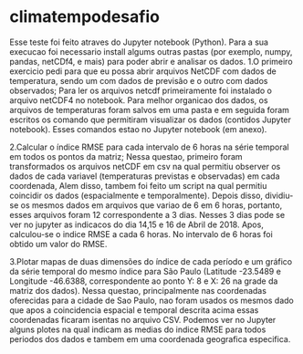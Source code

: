 # climatempodesafio
Esse teste foi feito atraves do Jupyter notebook (Python). Para a sua execucao foi necessario install algums outras pastas (por exemplo, numpy, pandas, netCDf4, e mais) para poder abrir e analisar os dados. 
1.O primeiro exercicio pedi para que eu possa abrir arquivos NetCDF com dados de temperatura, sendo um com dados de previsão e o outro com dados observados;
Para ler os arquivos netcdf primeiramente foi instalado o arquivo netCDF4 no notebook. Para melhor organicao dos dados, os arquivos de temperaturas foram salvos em uma pasta e em seguida foram escritos os comando que permitiram visualizar os dados (contidos Jupyter notebook). Esses comandos estao no Jupyter notebook (em anexo).

2.Calcular o índice RMSE para cada intervalo de 6 horas na série temporal em todos os pontos da matriz;
Nessa questao, primeiro foram transformados os arquivos netCDF em csv na qual permitiu observer os dados de cada variavel (temperaturas previstas e observadas) em cada coordenada, Alem disso, tambem foi feito um script na qual permitiu coincidir os dados (espacialmente e temporalmente). Depois disso, dividiu-se os mesmos dados em arquivos que variao de 6 em 6 horas, portanto, esses arquivos foram 12 correspondente a 3 dias. Nesses 3 dias pode se ver no jupyter as indicacos do dia 14,15 e 16 de Abril de 2018. Apos, calculou-se o indice RMSE a cada 6 horas. No intervalo de 6 horas foi obtido um valor do RMSE.

3.Plotar mapas de duas dimensões do índice de cada período e um gráfico da série temporal do mesmo índice para São Paulo (Latitude -23.5489 e Longitude -46.6388, correspondente ao ponto Y: 8 e X: 26 na grade da matriz dos dados). Nessa questao, principalmente nas coordenadas oferecidas para a cidade de Sao Paulo, nao foram usados os mesmos dado que apos a coincidencia espacial e temporal descrita acima essas coordenadas ficaram isentas no arquivo CSV. Podemos ver no Jupyter alguns plotes na qual indicam as medias do indice RMSE para todos periodos dos dados e tambem em uma coordenada geografica especifica.
